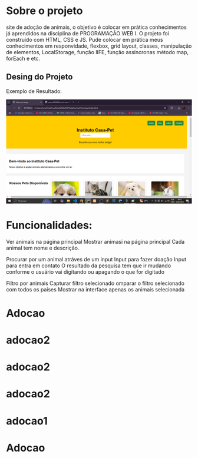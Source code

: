 # Sobre o projeto

site de adoção de animais, o objetivo é colocar em prática conhecimentos já aprendidos na disciplina de PROGRAMAÇÃO WEB I. O projeto foi construído com HTML, CSS e JS. Pude colocar em prática meus conhecimentos em responvidade, flexbox, grid layout, classes, manipulação de elementos, LocalStorage, função IIFE, função assíncronas método map, forEach e etc.

## Desing do Projeto

Exemplo de Resultado:

![Imagem  do projeto](IMG/tela.png)


# Funcionalidades:

Ver animais na página principal 
Mostrar animasi na página principal
Cada animal tem nome e descrição.

Procurar por um animal atráves de um input
Input para fazer doação
Input para entra em contato
O resultado da pesquisa tem que ir mudando conforme o usuário vai digitando ou apagando o que for digitado

Filtro por animais
Capturar filtro selecionado
omparar o filtro selecionado com todos os países
Mostrar na interface apenas os animais selecionada
# Adocao
# adocao2
# adocao2
# adocao2
# adocao1
# Adocao
